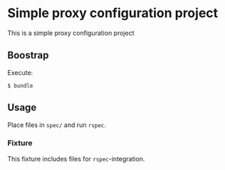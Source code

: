 # Simple proxy configuration project

This is a simple proxy configuration project

## Boostrap

Execute:

    $ bundle

## Usage

Place files in `spec/` and run `rspec`.

### Fixture

This fixture includes files for `rspec`-integration.

